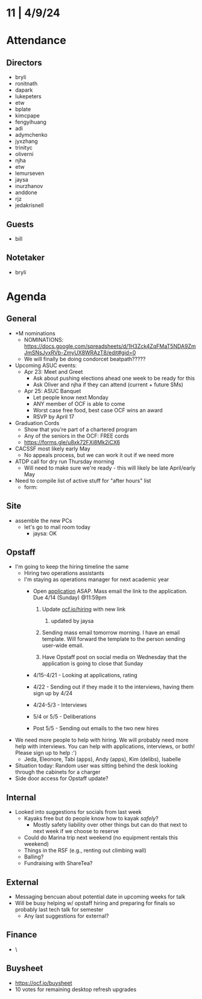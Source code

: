 # 11 | 4/9/24

# Attendance

## Directors

* bryli
* ronitnath
* dapark
* lukepeters
* etw
* bplate
* kimcpape
* fengyihuang
* adi
* adymchenko
* jyxzhang
* trinityc
* oliverni
* njha
* etw
* lemurseven
* jaysa
* inurzhanov
* anddone
* rjz
* jedakrisnell

## Guests

* bill

## Notetaker

* bryli

# Agenda

## General

* \*M nominations
  * NOMINATIONS: <https://docs.google.com/spreadsheets/d/1H3Zck4ZqFMaT5NDA9ZmJmSNsJyxRVb-ZmyUX8WRAzT8/edit#gid=0>
  * We will finally be doing condorcet beatpath?????
* Upcoming ASUC events:
  * Apr 23: Meet and Greet
    * Ask about pushing elections ahead one week to be ready for this
    * Ask Oliver and njha if they can attend (current + future SMs)
  * Apr 25: ASUC Banquet
    * Let people know next Monday
    * ANY member of OCF is able to come
    * Worst case free food, best case OCF wins an award
    * RSVP by April 17
* Graduation Cords
  * Show that you're part of a chartered program
  * Any of the seniors in the OCF: FREE cords
  * <https://forms.gle/u8xk72FXi8Mk2iCX6>
* CACSSF most likely early May
  * No appeals process, but we can work it out if we need more
* ATDP call for dry run Thursday morning
  * Will need to make sure we're ready - this will likely be late April/early May
* Need to compile list of active stuff for "after hours" list
  * form: 

## Site

* assemble the new PCs
  * let's go to mail room today
    * jaysa: OK

## Opstaff

* I'm going to keep the hiring timeline the same
  * Hiring two operations assistants
  * I'm staying as operations manager for next academic year
    * Open [application](https://forms.gle/UAhoVYd9nJLcTe5f6) ASAP. Mass email the link to the application. Due 4/14 (Sunday) @11:59pm

      
      1. Update [ocf.io/hiring](/doc/ocfiohiring-OgAxA5DxRX) with new link

         
         1. updated by jaysa
      2. Sending mass email tomorrow morning. I have an email template. Will forward the template to the person sending user-wide email.
      3. Have Opstaff post on social media on Wednesday that the application is going to close that Sunday
    * 4/15-4/21 - Looking at applications, rating
    * 4/22 - Sending out if they made it to the interviews, having them sign up by 4/24
    * 4/24-5/3 - Interviews
    * 5/4 or 5/5 - Deliberations
    * Post 5/5 - Sending out emails to the two new hires
* We need more people to help with hiring. We will probably need more help with interviews. You can help with applications, interviews, or both! Please sign up to help :')
  * Jeda, Eleonore, Tabi (apps), Andy (apps), Kim (delibs), Isabelle
* Situation today: Random user was sitting behind the desk looking through the cabinets for a charger
* Side door access for Opstaff update?

## Internal

* Looked into suggestions for socials from last week
  * Kayaks free but do people know how to kayak *safely*?
    * Mostly safety liability over other things but can do that next to next week if we choose to reserve
  * Could do Marina trip next weekend (no equipment rentals this weekend)
  * Things in the RSF (e.g., renting out climbing wall)
  * Balling?
  * Fundraising with ShareTea?

## External

* Messaging bencuan about potential date in upcoming weeks for talk
* Will be busy helping w/ opstaff hiring and preparing for finals so probably last tech talk for semester
  * Any last suggestions for external?

## Finance

* \

## Buysheet

* https://ocf.io/buysheet
* 10 votes for remaining desktop refresh upgrades